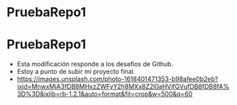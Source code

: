 # PruebaRepo1
# PruebaRepo1
- Esta modificación responde a los desafíos de Github.
- Estoy a punto de subir mi proyecto final.
- https://images.unsplash.com/photo-1618401471353-b98afee0b2eb?ixid=MnwxMjA3fDB8MHxzZWFyY2h8MXx8Z2l0aHVifGVufDB8fDB8fA%3D%3D&ixlib=rb-1.2.1&auto=format&fit=crop&w=500&q=60
